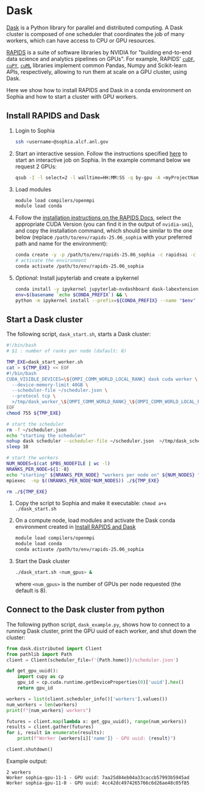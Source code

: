 # Dask

[Dask](https://www.dask.org/) is a Python library for parallel and distributed computing. A Dask cluster is composed of one scheduler that coordinates the job of many workers, which can have access to CPU or GPU resources. 

[RAPIDS](https://rapids.ai/) is a suite of software libraries by NVIDIA for "building end-to-end data science and analytics pipelines on GPUs". 
For example, RAPIDS' [`cuDF`](https://github.com/rapidsai/cudf), [`cuPY`](https://github.com/cupy/cupy), [`cuML`](https://github.com/rapidsai/cuml) libraries implement common Pandas, Numpy and Scikit-learn APIs, respectively, allowing to run them at scale on a GPU cluster, using Dask.

Here we show how to install RAPIDS and Dask in a conda environment on Sophia and how to start a cluster with GPU workers.


## Install RAPIDS and Dask

1. Login to Sophia
   ```bash
   ssh <username>@sophia.alcf.anl.gov
   ```

1. Start an interactive session. Follow the instructions specified [here](https://docs.alcf.anl.gov/sophia/queueing-and-running-jobs/running-jobs/) to start an interactive job on Sophia. 
In the example command below we request 2 GPUs:
   ```bash
   qsub -I -l select=2 -l walltime=HH:MM:SS -q by-gpu -A <myProjectName> -l filesystems=home:eagle
   ```

1. Load modules
   ```bash
   module load compilers/openmpi
   module load conda  
   ```

1. Follow the [installation instructions on the RAPIDS Docs](https://docs.rapids.ai/install), select the appropriate CUDA Version (you can find it in the output of `nvidia-smi`), and copy the installation command, which should be similar to the one below (replace `/path/to/env/rapids-25.06_sophia` with your preferred path and name for the environment):
   ```bash
   conda create -y -p /path/to/env/rapids-25.06_sophia -c rapidsai -c conda-forge -c nvidia rapids=25.06 python=3.11 'cuda-version>=12.0,<=12.8'
   # activate the environment
   conda activate /path/to/env/rapids-25.06_sophia
   ```

1. *Optional*: Install jupyterlab and create a ipykernel
   ```bash
   conda install -y ipykernel jupyterlab-nvdashboard dask-labextension
   env=$(basename `echo $CONDA_PREFIX`) && \
   python -m ipykernel install --prefix=${CONDA_PREFIX} --name "$env" --display-name "Python ["$env"]"
   ```


## Start a Dask cluster

The following script, `dask_start.sh`, starts a Dask cluster:

```bash linenums="1" title="dask_start.sh"
#!/bin/bash
# $1 : number of ranks per node (dafault: 8)

TMP_EXE=dask_start_worker.sh
cat > ${TMP_EXE} << EOF
#!/bin/bash
CUDA_VISIBLE_DEVICES=\${OMPI_COMM_WORLD_LOCAL_RANK} dask cuda worker \
  --device-memory-limit 40GB \
  --scheduler-file ~/scheduler.json \
  --protocol tcp \
  >/tmp/dask_worker_\${OMPI_COMM_WORLD_RANK}_\${OMPI_COMM_WORLD_LOCAL_RANK}_\${HOSTNAME}.log 2>&1
EOF
chmod 755 ${TMP_EXE}

# start the scheduler
rm -f ~/scheduler.json
echo "starting the scheduler"
nohup dask scheduler --scheduler-file ~/scheduler.json  >/tmp/dask_scheduler.log 2>&1 &
sleep 10

# start the workers
NUM_NODES=$(cat $PBS_NODEFILE | wc -l)
NRANKS_PER_NODE=${1:-8}
echo "starting" ${NRANKS_PER_NODE} "workers per node on" ${NUM_NODES} "nodes"
mpiexec  -np $((NRANKS_PER_NODE*NUM_NODES)) ./${TMP_EXE}

rm ./${TMP_EXE}
```

1. Copy the script to Sophia and make it executable: `chmod a+x ./dask_start.sh`

1. On a compute node, load modules and activate the Dask conda environment created in [Install RAPIDS and Dask](#install-rapids-and-dask)
   ```bash
   module load compilers/openmpi
   module load conda  
   conda activate /path/to/env/rapids-25.06_sophia
   ```

1. Start the Dask cluster
   ```bash
   ./dask_start.sh <num_gpus> &
   ```
   where `<num_gpus>` is the number of GPUs per node requested (the default is 8).


## Connect to the Dask cluster from python

The following python script, `dask_example.py`, shows how to connect to a running Dask cluster, print the GPU uuid of each worker, and shut down the cluster:

```python linenums="1" title="dask_example.py"
from dask.distributed import Client
from pathlib import Path
client = Client(scheduler_file=f'{Path.home()}/scheduler.json')

def get_gpu_uuid():
    import cupy as cp
    gpu_id = cp.cuda.runtime.getDeviceProperties(0)['uuid'].hex()
    return gpu_id

workers = list(client.scheduler_info()['workers'].values())
num_workers = len(workers)
print(f"{num_workers} workers")

futures = client.map(lambda x: get_gpu_uuid(), range(num_workers))
results = client.gather(futures)
for i, result in enumerate(results):
    print(f"Worker {workers[i]['name']} - GPU uuid: {result}")

client.shutdown()
```

Example output:
```
2 workers
Worker sophia-gpu-11-1 - GPU uuid: 7aa25d84eb04a33caccb57993b5945ad
Worker sophia-gpu-11-0 - GPU uuid: 4cc42dc4974265766c6d26ae48c05f85
```


